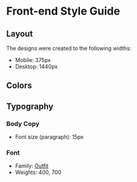 # Front-end Style Guide

## Layout

The designs were created to the following widths:

- Mobile: 375px
- Desktop: 1440px

## Colors



## Typography

### Body Copy

- Font size (paragraph): 15px


### Font

- Family: [Outfit](https://fonts.google.com/specimen/Outfit)
- Weights: 400, 700
